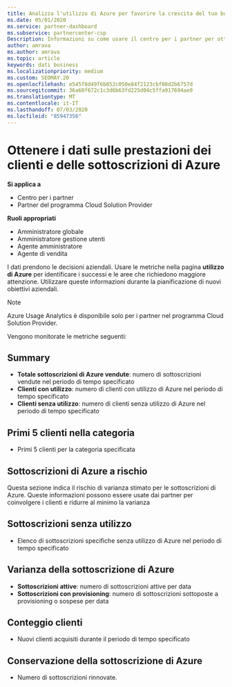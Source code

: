 ```yaml
---
title: Analizza l'utilizzo di Azure per favorire la crescita del tuo business
ms.date: 05/01/2020
ms.service: partner-dashboard
ms.subservice: partnercenter-csp
Description: Informazioni su come usare il centro per i partner per ottenere i dati sull'utilizzo delle sottoscrizioni di Azure dei clienti.
author: amrava
ms.author: amrava
ms.topic: article
keywords: dati business
ms.localizationpriority: medium
ms.custom: SEOMAY.20
ms.openlocfilehash: e545f8d49f6b852c050e84f2123cbf08d2b6757d
ms.sourcegitcommit: 36a60f672c1c3d6b63fd225d04c5ffa917694ae0
ms.translationtype: MT
ms.contentlocale: it-IT
ms.lasthandoff: 07/03/2020
ms.locfileid: "85947356"
---
```

# <a name="get-data-about-how-well-your-customers-and-azure-subscriptions-are-doing"></a>Ottenere i dati sulle prestazioni dei clienti e delle sottoscrizioni di Azure

**Si applica a**

- Centro per i partner
- Partner del programma Cloud Solution Provider

**Ruoli appropriati**

- Amministratore globale
- Amministratore gestione utenti
- Agente amministratore
- Agente di vendita

I dati prendono le decisioni aziendali. Usare le metriche nella pagina **utilizzo di Azure** per identificare i successi e le aree che richiedono maggiore attenzione. Utilizzare queste informazioni durante la pianificazione di nuovi obiettivi aziendali.

> [!NOTE]
> Azure Usage Analytics è disponibile solo per i partner nel programma Cloud Solution Provider.

Vengono monitorate le metriche seguenti:

## <a name="summary"></a>Summary

- **Totale sottoscrizioni di Azure vendute**: numero di sottoscrizioni vendute nel periodo di tempo specificato  
- **Clienti con utilizzo**: numero di clienti con utilizzo di Azure nel periodo di tempo specificato  
- **Clienti senza utilizzo**: numero di clienti senza utilizzo di Azure nel periodo di tempo specificato  

## <a name="top-5-customers-in-category"></a>Primi 5 clienti nella categoria

- Primi 5 clienti per la categoria specificata  

## <a name="azure-subscriptions-at-risk"></a>Sottoscrizioni di Azure a rischio

Questa sezione indica il rischio di varianza stimato per le sottoscrizioni di Azure. Queste informazioni possono essere usate dai partner per coinvolgere i clienti e ridurre al minimo la varianza

## <a name="subscriptions-without-usage"></a>Sottoscrizioni senza utilizzo

- Elenco di sottoscrizioni specifiche senza utilizzo di Azure nel periodo di tempo specificato  

## <a name="azure-subscription-churn"></a>Varianza della sottoscrizione di Azure

- **Sottoscrizioni attive**: numero di sottoscrizioni attive per data  
- **Sottoscrizioni con provisioning**: numero di sottoscrizioni sottoposte a provisioning o sospese per data  

## <a name="customer-count"></a>Conteggio clienti

- Nuovi clienti acquisiti durante il periodo di tempo specificato  

## <a name="azure-subscription-retention"></a>Conservazione della sottoscrizione di Azure

- Numero di sottoscrizioni rinnovate.
